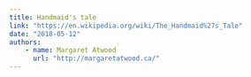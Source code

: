 ```yaml
---
title: Handmaid's tale
link: "https://en.wikipedia.org/wiki/The_Handmaid%27s_Tale"
date: "2018-05-12"
authors:
    - name: Margaret Atwood
      url: "http://margaretatwood.ca/"
---
```

